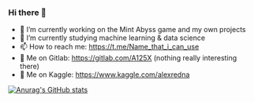 ### Hi there 👋

- 🔭 I’m currently working on the Mint Abyss game and my own projects
- 🌱 I’m currently studying machine learning & data science
- 📫 How to reach me: https://t.me/Name_that_i_can_use
- 🤩 Me on Gitlab: https://gitlab.com/A125X (nothing really interesting there)
- 🤖 Me on Kaggle: https://www.kaggle.com/alexredna 

[![Anurag's GitHub stats](https://github-readme-stats-git-masterrstaa-rickstaa.vercel.app/api?username=A125X)](https://github.com/anuraghazra/github-readme-stats)

<!--[![Top Langs](https://github-readme-stats.vercel.app/api/top-langs/?username=A125X&exclude_repo=Unity-Uni,AI-notebooks,Mac-Thermal-Pad-Tests&langs_count=6&layout=compact)](https://github.com/anuraghazra/github-readme-stats)-->
